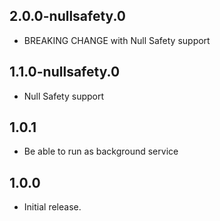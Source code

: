 ## 2.0.0-nullsafety.0
* BREAKING CHANGE with Null Safety support

## 1.1.0-nullsafety.0
* Null Safety support

## 1.0.1
* Be able to run as background service

## 1.0.0
* Initial release.